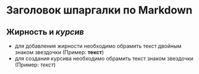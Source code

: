 # Заголовок шпаргалки по Markdown

## **Жирность** и *курсив*

* для добавления жирности необходимо обрамить текст двойным знаком звездочки (Пример: **текст**)
* для создания курсива необходимо обрамить текст знаком звездочки (Пример: *текст*)